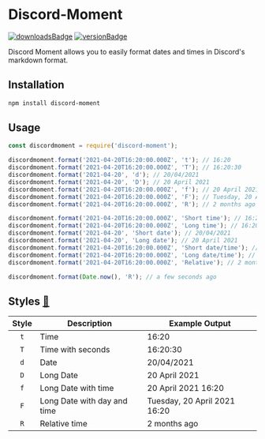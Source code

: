 # Discord-Moment

[![downloadsBadge](https://img.shields.io/npm/dt/discord-moment?style=for-the-badge)](https://npmjs.com/discord-moment)
[![versionBadge](https://img.shields.io/npm/v/discord-moment?style=for-the-badge)](https://npmjs.com/discord-moment)

Discord Moment allows you to easily format dates and times in Discord's markdown format.

## Installation

```bash
npm install discord-moment
```

## Usage

```js
const discordmoment = require('discord-moment');

discordmoment.format('2021-04-20T16:20:00.000Z', 't'); // 16:20
discordmoment.format('2021-04-20T16:20:00.000Z', 'T'); // 16:20:30
discordmoment.format('2021-04-20', 'd'); // 20/04/2021
discordmoment.format('2021-04-20', 'D'); // 20 April 2021
discordmoment.format('2021-04-20T16:20:00.000Z', 'f'); // 20 April 2021 16:20
discordmoment.format('2021-04-20T16:20:00.000Z', 'F'); // Tuesday, 20 April 2021 16:20
discordmoment.format('2021-04-20T16:20:00.000Z', 'R'); // 2 months ago

discordmoment.format('2021-04-20T16:20:00.000Z', 'Short time'); // 16:20
discordmoment.format('2021-04-20T16:20:00.000Z', 'Long time'); // 16:20:30
discordmoment.format('2021-04-20', 'Short date'); // 20/04/2021
discordmoment.format('2021-04-20', 'Long date'); // 20 April 2021
discordmoment.format('2021-04-20T16:20:00.000Z', 'Short date/time'); // 20 April 2021 16:20
discordmoment.format('2021-04-20T16:20:00.000Z', 'Long date/time'); // Tuesday, 20 April 2021 16:20
discordmoment.format('2021-04-20T16:20:00.000Z', 'Relative'); // 2 months ago

discordmoment.format(Date.now(), 'R'); // a few seconds ago
```

## Styles [🔗](https://discord.com/developers/docs/reference#message-formatting-timestamp-styles)

| Style | Description                  | Example Output               |
|:-----:|------------------------------|------------------------------|
| `t`   | Time                         | 16:20                        |
| `T`   | Time with seconds            | 16:20:30                     |
| `d`   | Date                         | 20/04/2021                   |
| `D`   | Long Date                    | 20 April 2021                |
| `f`   | Long Date with time          | 20 April 2021 16:20          |
| `F`   | Long Date with day and time  | Tuesday, 20 April 2021 16:20 |
| `R`   | Relative time                | 2 months ago                 |
